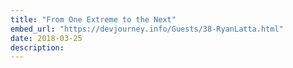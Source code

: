 ```yaml
---
title: "From One Extreme to the Next"
embed_url: "https://devjourney.info/Guests/38-RyanLatta.html"
date: 2018-03-25
description: 
---
```


